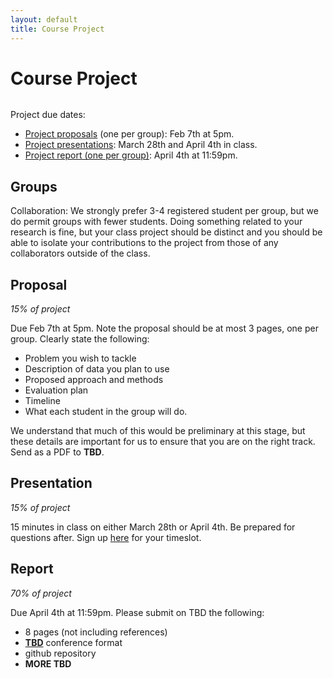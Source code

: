 ```yaml
---
layout: default
title: Course Project
---
```


<div class="post">
	<h1 class="pageTitle">Course Project</h1>
	<img src="{{ '/assets/img/More_Logo-1.png' | prepend: site.baseurl }}" alt="">
	<p class="intro">Project due dates:
    <ul>
      <li><a href="#proposal">Project proposals</a> (one per group): Feb 7th at 5pm.</li>
      <li><a href="#presentation">Project presentations</a>: March 28th and April 4th in class.</li>
      <li><a href="#project">Project report (one per group)</a>: April 4th at 11:59pm.</li>
    </ul>
  </p>
  <h2>Groups</h2>
  <p>

Collaboration: We strongly prefer 3-4 registered student per group, but we do permit groups with fewer students. Doing something related to your research is fine, but your class project should be distinct and you should be able to isolate your contributions to the project from those of any collaborators outside of the class.
</p>
  <h2 id="proposal">Proposal</h2>
  <p><em>15% of project</em></p>
  <p>Due Feb 7th at 5pm. Note the proposal should be at most 3 pages, one per group. Clearly state the following:
    <ul>
      <li>Problem you wish to tackle</li>
      <li>Description of data you plan to use</li>
      <li>Proposed approach and methods</li>
      <li>Evaluation plan</li>
      <li>Timeline</li>
      <li>What each student in the group will do.</li>
    </ul>
  </p>
  <p>We understand that much of this would be preliminary at this stage, but these details are important for us to ensure that you are on the right track. Send as a PDF to <b>TBD</b>.</p>
  <h2 id="presentation">Presentation</h2>
  <p><em>15% of project</em></p>
  <p>15 minutes in class on either March 28th or April 4th. Be prepared for questions after.
    Sign up <a href="">here</a> for your timeslot.
  </p>
  <h2 id="report">Report</h2>
  <p><em>70% of project</em></p>
  <p>Due April 4th at 11:59pm. Please submit on <a>TBD</a> the following:
    <ul>
      <li>8 pages (not including references)</li>
      <li> <a href="https://nips.cc/Conferences/2018/PaperInformation/StyleFiles"><b>TBD</b></a> conference format</li>
      <li>github repository </li>
      <li><b>MORE TBD</b></li>
    </ul>
  </p>
	<!-- <h2>Features</h2>
	<ul>
		<li>Built with SASS + GULP + BROWSERSYNC + AUTOPREFIXER</li>
  		<li>SVG Social Icons from <a href="http://customizr.net/icons/">Customizr</a></li>
  		<li><a href="http://responsive-nav.com/">Responsive Nav Menu</a></li>
  		<li><a href="https://github.com/snaptortoise/jekyll-rss-feeds">XML Feed for RSS Readers</a></li>
  		<li>Contact Form via <a href="http://formspree.io/">Formspree</a></li>
      <li>5 Post Loop with excerpt on Home Page</li>
  		<li>Previous / Next Post Navigation</li>
      <li>Estimated Reading Time for posts</li>
  		<li><a href="https://github.com/adobe-webplatform/dropcap.js">Drop Cap</a> on posts</li>
  		<li><a href="http://typecast.com/blog/a-more-modern-scale-for-web-typography">A Better Type Scale</a></li>
  	</ul> -->
</div>
